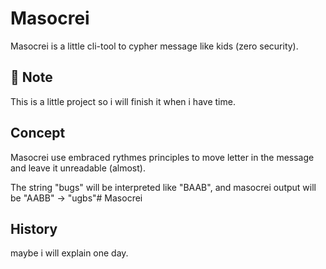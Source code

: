 # Masocrei

Masocrei is a little cli-tool to cypher message like kids (zero security).

## 🚧 Note

This is a little project so i will finish it when i have time.

## Concept

Masocrei use embraced rythmes principles to move letter in the message and leave it unreadable (almost).

The string "bugs" will be interpreted like "BAAB", and masocrei output will be "AABB" -> "ugbs"# Masocrei

## History

maybe i will explain one day.